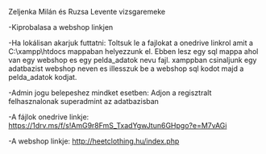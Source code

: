 Zeljenka Milán és Ruzsa Levente vizsgaremeke

-Kiprobalasa a webshop linkjen

-Ha lokálisan akarjuk futtatni: Toltsuk le a fajlokat a onedrive linkrol
amit a C:\xampp\htdocs mappaban helyezzunk el. Ebben lesz egy sql mappa ahol van 
egy webshop es egy pelda_adatok nevu fajl. xamppban csinaljunk egy adatbazist webshop
neven es illesszuk be a webshop sql kodot majd a pelda_adatok kodjat. 

-Admin jogu belepeshez mindket esetben: Adjon a regisztralt felhasznalonak
superadmint az adatbazisban


-A fájlok onedrive linkje: https://1drv.ms/f/s!AmG9r8FmS_TxadYgwJtun6GHpgo?e=M7vAGi

-A webshop linkje: http://heetclothing.hu/index.php
